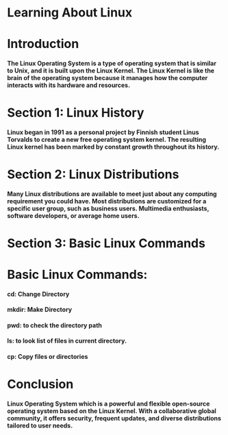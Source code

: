 # Learning About Linux
# Introduction
#### The Linux Operating System is a type of operating system that is similar to Unix, and it is built upon the Linux Kernel. The Linux Kernel is like the brain of the operating system because it manages how the computer interacts with its hardware and resources. 

# Section 1: Linux History
#### Linux began in 1991 as a personal project by Finnish student Linus Torvalds to create a new free operating system kernel. The resulting Linux kernel has been marked by constant growth throughout its history. 

# Section 2: Linux Distributions
#### Many Linux distributions are available to meet just about any computing requirement you could have. Most distributions are customized for a specific user group, such as business users. Multimedia enthusiasts, software developers, or average home users.

# Section 3: Basic Linux Commands
# Basic Linux Commands:
#### cd: Change Directory
#### mkdir: Make Directory
#### pwd: to check the directory path
#### ls: to look list of files in current directory.
#### cp: Copy files or directories

# Conclusion
#### Linux Operating System which is a powerful and flexible open-source operating system based on the Linux Kernel. With a collaborative global community, it offers security, frequent updates, and diverse distributions tailored to user needs.